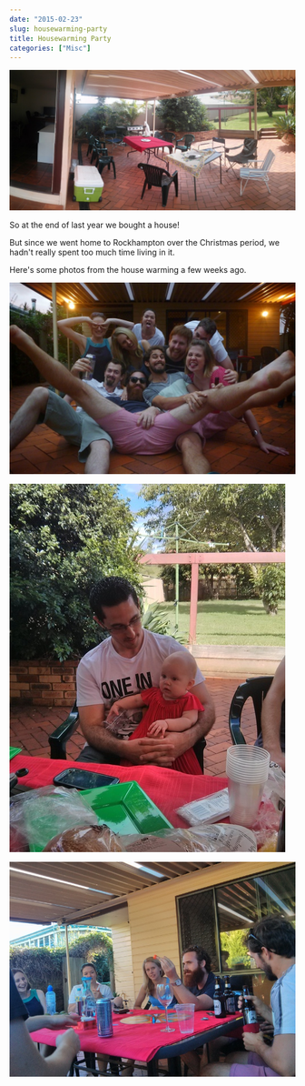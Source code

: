 ```yaml
---
date: "2015-02-23"
slug: housewarming-party
title: Housewarming Party
categories: ["Misc"]
---
```


![PANO_20150124_111727](pano_20150124_111727.jpg)

So at the end of last year we bought a house!

But since we went home to Rockhampton over the Christmas period, we hadn't really spent too much time living in it.

Here's some photos from the house warming a few weeks ago.

![2015-01-24 18.40.23-1-SMILE](2015-01-24-18-40-23-1-smile.jpg)

![IMG_20150124_160736](img_20150124_160736.jpg)

![IMG_20150124_171801](img_20150124_171801.jpg)

